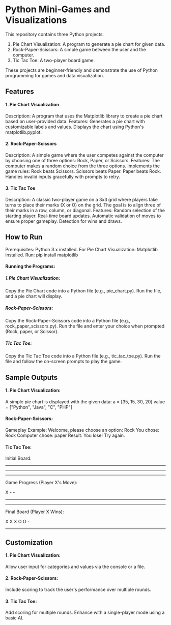 # Python Mini-Games and Visualizations

This repository contains three Python projects:

1. Pie Chart Visualization: A program to generate a pie chart for given data.
2. Rock-Paper-Scissors: A simple game between the user and the computer.
3. Tic Tac Toe: A two-player board game.

These projects are beginner-friendly and demonstrate the use of Python programming for games and data visualization.

## Features

#### 1. Pie Chart Visualization
Description: A program that uses the Matplotlib library to create a pie chart based on user-provided data.
Features:
  Generates a pie chart with customizable labels and values.
  Displays the chart using Python's matplotlib.pyplot.

#### 2. Rock-Paper-Scissors
Description: A simple game where the user competes against the computer by choosing one of three options: Rock, Paper, or Scissors.
Features:
  The computer makes a random choice from the three options.
  Implements the game rules:
  Rock beats Scissors.
  Scissors beats Paper.
  Paper beats Rock.
Handles invalid inputs gracefully with prompts to retry.

#### 3. Tic Tac Toe
Description: A classic two-player game on a 3x3 grid where players take turns to place their marks (X or O) on the grid. The goal is to align three of their marks in a row, column, or diagonal.
Features:
  Random selection of the starting player.
  Real-time board updates.
  Automatic validation of moves to ensure proper gameplay.
  Detection for wins and draws.

## How to Run
Prerequisites:
Python 3.x installed.
For Pie Chart Visualization:
  Matplotlib installed. Run:
    pip install matplotlib

#### Running the Programs:

##### 1.Pie Chart Visualization:
  Copy the Pie Chart code into a Python file (e.g., pie_chart.py).
  Run the file, and a pie chart will display.

##### Rock-Paper-Scissors:
  Copy the Rock-Paper-Scissors code into a Python file (e.g., rock_paper_scissors.py).
  Run the file and enter your choice when prompted (Rock, paper, or Scissor).

##### Tic Tac Toe:
  Copy the Tic Tac Toe code into a Python file (e.g., tic_tac_toe.py).
  Run the file and follow the on-screen prompts to play the game.
  
## Sample Outputs

#### 1. Pie Chart Visualization:
  A simple pie chart is displayed with the given data:
  a = [35, 15, 30, 20]
  value = ["Python", "Java", "C", "PHP"]

#### Rock-Paper-Scissors:
Gameplay Example:
  Welcome, please choose an option: Rock
  You chose: Rock
  Computer chose: paper
  Result: You lose! Try again.

#### Tic Tac Toe:
Initial Board:
  - - -
  - - -
  - - -
  Game Progress (Player X's Move):
  
  X - -
  - - -
  - - -
  Final Board (Player X Wins):
  
  X X X
  O O -
  - - -
  
## Customization

#### 1. Pie Chart Visualization:
  Allow user input for categories and values via the console or a file.
#### 2. Rock-Paper-Scissors:
  Include scoring to track the user's performance over multiple rounds.
#### 3. Tic Tac Toe:
  Add scoring for multiple rounds.
  Enhance with a single-player mode using a basic AI.
